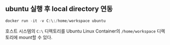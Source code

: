## ubuntu 실행 후 local directory 연동
```python
docker run -it -v C:\:/home/workspace ubuntu
```

호스트 시스템의 `C:\` 디렉토리를 Ubuntu Linux Container의 `/home/workspace` 디렉토리에 mount할 수 있다. <br>

